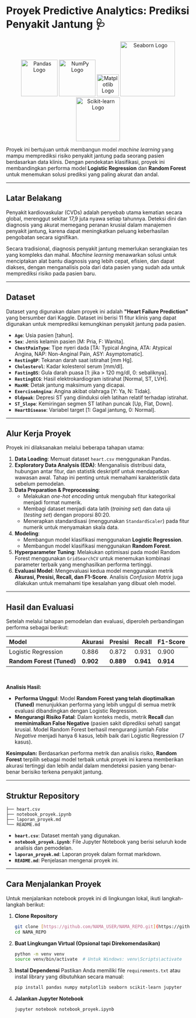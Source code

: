 # Proyek Predictive Analytics: Prediksi Penyakit Jantung 🩺

<p align="center">
  <img src="https://upload.wikimedia.org/wikipedia/commons/thumb/e/ed/Pandas_logo.svg/2560px-Pandas_logo.svg.png" width="100" alt="Pandas Logo">
  <img src="https://upload.wikimedia.org/wikipedia/commons/thumb/3/31/NumPy_logo_2020.svg/2560px-NumPy_logo_2020.svg.png" width="100" alt="NumPy Logo">
  <img src="https://upload.wikimedia.org/wikipedia/commons/thumb/0/01/Created_with_Matplotlib-logo.svg/1200px-Created_with_Matplotlib-logo.svg.png" width="60" alt="Matplotlib Logo">
  <img src="https://seaborn.pydata.org/_images/logo-wide-lightbg.svg" width="150" alt="Seaborn Logo">
  <img src="https://upload.wikimedia.org/wikipedia/commons/thumb/0/05/Scikit_learn_logo_small.svg/1200px-Scikit_learn_logo_small.svg.png" width="120" alt="Scikit-learn Logo">
</p>

Proyek ini bertujuan untuk membangun model _machine learning_ yang mampu memprediksi risiko penyakit jantung pada seorang pasien berdasarkan data klinis. Dengan pendekatan klasifikasi, proyek ini membandingkan performa model **Logistic Regression** dan **Random Forest** untuk menemukan solusi prediksi yang paling akurat dan andal.

---

## **Latar Belakang**

Penyakit kardiovaskular (CVDs) adalah penyebab utama kematian secara global, merenggut sekitar 17,9 juta nyawa setiap tahunnya. Deteksi dini dan diagnosis yang akurat memegang peranan krusial dalam manajemen penyakit jantung, karena dapat meningkatkan peluang keberhasilan pengobatan secara signifikan.

Secara tradisional, diagnosis penyakit jantung memerlukan serangkaian tes yang kompleks dan mahal. _Machine learning_ menawarkan solusi untuk menciptakan alat bantu diagnosis yang lebih cepat, efisien, dan dapat diakses, dengan menganalisis pola dari data pasien yang sudah ada untuk memprediksi risiko pada pasien baru.

---

## **Dataset**

Dataset yang digunakan dalam proyek ini adalah **"Heart Failure Prediction"** yang bersumber dari Kaggle. Dataset ini berisi 11 fitur klinis yang dapat digunakan untuk memprediksi kemungkinan penyakit jantung pada pasien.

- **`Age`**: Usia pasien [tahun].
- **`Sex`**: Jenis kelamin pasien [M: Pria, F: Wanita].
- **`ChestPainType`**: Tipe nyeri dada [TA: Typical Angina, ATA: Atypical Angina, NAP: Non-Anginal Pain, ASY: Asymptomatic].
- **`RestingBP`**: Tekanan darah saat istirahat [mm Hg].
- **`Cholesterol`**: Kadar kolesterol serum [mm/dl].
- **`FastingBS`**: Gula darah puasa [1: jika > 120 mg/dl, 0: sebaliknya].
- **`RestingECG`**: Hasil elektrokardiogram istirahat [Normal, ST, LVH].
- **`MaxHR`**: Detak jantung maksimum yang dicapai.
- **`ExerciseAngina`**: Angina akibat olahraga [Y: Ya, N: Tidak].
- **`Oldpeak`**: Depresi ST yang diinduksi oleh latihan relatif terhadap istirahat.
- **`ST_Slope`**: Kemiringan segmen ST latihan puncak [Up, Flat, Down].
- **`HeartDisease`**: Variabel target [1: Gagal jantung, 0: Normal].

---

## **Alur Kerja Proyek**

Proyek ini dilaksanakan melalui beberapa tahapan utama:

1.  **Data Loading**: Memuat dataset `heart.csv` menggunakan Pandas.
2.  **Exploratory Data Analysis (EDA)**: Menganalisis distribusi data, hubungan antar fitur, dan statistik deskriptif untuk mendapatkan wawasan awal. Tahap ini penting untuk memahami karakteristik data sebelum pemodelan.
3.  **Data Preparation & Preprocessing**:
    - Melakukan _one-hot encoding_ untuk mengubah fitur kategorikal menjadi format numerik.
    - Membagi dataset menjadi data latih (_training set_) dan data uji (_testing set_) dengan proporsi 80:20.
    - Menerapkan standardisasi (menggunakan `StandardScaler`) pada fitur numerik untuk menyamakan skala data.
4.  **Modeling**:
    - Membangun model klasifikasi menggunakan **Logistic Regression**.
    - Membangun model klasifikasi menggunakan **Random Forest**.
5.  **Hyperparameter Tuning**: Melakukan optimisasi pada model Random Forest menggunakan `GridSearchCV` untuk menemukan kombinasi parameter terbaik yang menghasilkan performa tertinggi.
6.  **Evaluasi Model**: Mengevaluasi kedua model menggunakan metrik **Akurasi, Presisi, Recall, dan F1-Score**. Analisis _Confusion Matrix_ juga dilakukan untuk memahami tipe kesalahan yang dibuat oleh model.

---

## **Hasil dan Evaluasi**

Setelah melalui tahapan pemodelan dan evaluasi, diperoleh perbandingan performa sebagai berikut:

| Model                     | Akurasi   | Presisi   | Recall    | F1-Score  |
| :------------------------ | :-------- | :-------- | :-------- | :-------- |
| Logistic Regression       | 0.886     | 0.872     | 0.931     | 0.900     |
| **Random Forest (Tuned)** | **0.902** | **0.889** | **0.941** | **0.914** |

<br>

**Analisis Hasil:**

- **Performa Unggul**: Model **Random Forest yang telah dioptimalkan (Tuned)** menunjukkan performa yang lebih unggul di semua metrik evaluasi dibandingkan dengan Logistic Regression.
- **Mengurangi Risiko Fatal**: Dalam konteks medis, metrik **Recall** dan **meminimalkan False Negative** (pasien sakit diprediksi sehat) sangat krusial. Model Random Forest berhasil mengurangi jumlah _False Negative_ menjadi hanya 6 kasus, lebih baik dari Logistic Regression (7 kasus).

**Kesimpulan:**
Berdasarkan performa metrik dan analisis risiko, **Random Forest** terpilih sebagai model terbaik untuk proyek ini karena memberikan akurasi tertinggi dan lebih andal dalam mendeteksi pasien yang benar-benar berisiko terkena penyakit jantung.

---

## **Struktur Repository**

```
├── heart.csv
├── notebook_proyek.ipynb
├── laporan_proyek.md
└── README.md
```

- **`heart.csv`**: Dataset mentah yang digunakan.
- **`notebook_proyek.ipynb`**: File Jupyter Notebook yang berisi seluruh kode analisis dan pemodelan.
- **`laporan_proyek.md`**: Laporan proyek dalam format markdown.
- **`README.md`**: Penjelasan mengenai proyek ini.

---

## **Cara Menjalankan Proyek**

Untuk menjalankan notebook proyek ini di lingkungan lokal, ikuti langkah-langkah berikut:

1.  **Clone Repository**

    ```bash
    git clone [https://github.com/NAMA_USER/NAMA_REPO.git](https://github.com/NAMA_USER/NAMA_REPO.git)
    cd NAMA_REPO
    ```

2.  **Buat Lingkungan Virtual (Opsional tapi Direkomendasikan)**

    ```bash
    python -m venv venv
    source venv/bin/activate  # Untuk Windows: venv\Scripts\activate
    ```

3.  **Instal Dependensi**
    Pastikan Anda memiliki file `requirements.txt` atau instal library yang dibutuhkan secara manual:

    ```bash
    pip install pandas numpy matplotlib seaborn scikit-learn jupyter
    ```

4.  **Jalankan Jupyter Notebook**
    ```bash
    jupyter notebook notebook_proyek.ipynb
    ```

```

```
